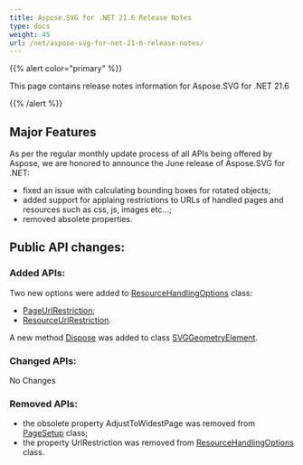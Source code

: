 ```yaml
---
title: Aspose.SVG for .NET 21.6 Release Notes
type: docs
weight: 45
url: /net/aspose-svg-for-net-21-6-release-notes/
---
```


{{% alert color="primary" %}}

This page contains release notes information for Aspose.SVG for .NET 21.6

{{% /alert %}}

## **Major Features**

As per the regular monthly update process of all APIs being offered by Aspose, we are honored to announce the June release of Aspose.SVG for .NET:

- fixed an issue with calculating bounding boxes for rotated objects;
- added support for applaing restrictions to URLs of handled pages and resources such as css, js, images etc...;
- removed absolete properties.

## **Public API changes:**

### **Added APIs:**

Two new options were added to [ResourceHandlingOptions](https://apireference.aspose.com/svg/net/aspose.svg.saving/resourcehandlingoptions) class:

- [PageUrlRestriction](https://apireference.aspose.com/svg/net/aspose.svg.saving/resourcehandlingoptions/properties/pageurlrestriction);
- [ResourceUrlRestriction](https://apireference.aspose.com/svg/net/aspose.svg.saving/resourcehandlingoptions/properties/resourceurlrestriction).

A new method [Dispose](https://apireference.aspose.com/svg/net/aspose.svg.dom/eventtarget/methods/dispose) was added to class [SVGGeometryElement](https://apireference.aspose.com/svg/net/aspose.svg/svggeometryelement).

### **Changed APIs:**

No Changes

### **Removed APIs:**
- the obsolete property AdjustToWidestPage was removed from [PageSetup](https://apireference.aspose.com/svg/net/aspose.svg.rendering/pagesetup) class;
- the property UrlRestriction was removed from [ResourceHandlingOptions](https://apireference.aspose.com/svg/net/aspose.svg.saving/resourcehandlingoptions) class.
    